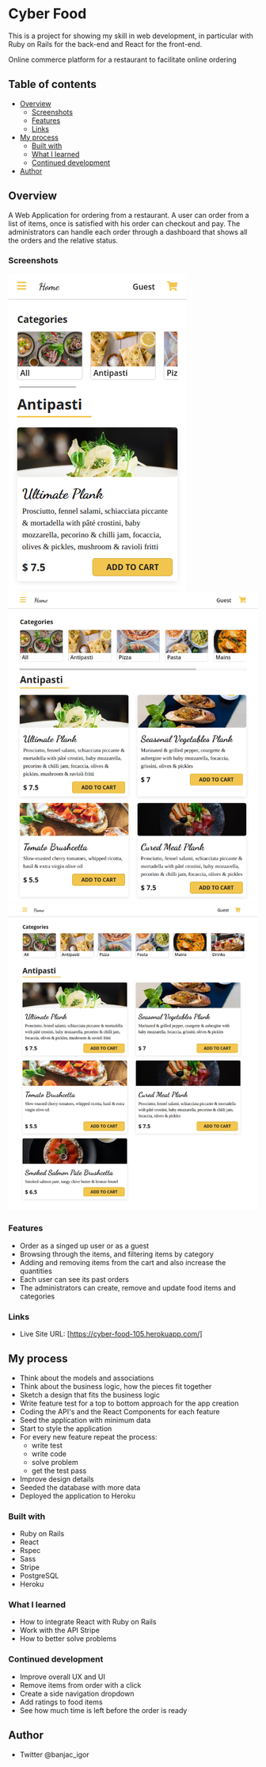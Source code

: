 # Cyber Food

This is a project for showing my skill in web development, in particular with Ruby on Rails for the back-end and React 
for the front-end.

Online commerce platform for a restaurant to facilitate online ordering

## Table of contents

- [Overview](#overview)
  - [Screenshots](#screenshots)
  - [Features](#features)
  - [Links](#links)
- [My process](#my-process)
  - [Built with](#built-with)
  - [What I learned](#what-i-learned)
  - [Continued development](#continued-development)
- [Author](#author)

## Overview

A Web Application for ordering from a restaurant.
A user can order from a list of items, once is satisfied with his order can checkout and pay.
The administrators can handle each order through a dashboard that shows all the orders and the relative status.

### Screenshots

![Mobile view](/app/assets/images/screenshots/mobile-view.png)
![Tablet view](/app/assets/images/screenshots/tablet-view.png)
![Desktop view](/app/assets/images/screenshots/desktop-view.png)

### Features

- Order as a singed up user or as a guest
- Browsing through the items, and filtering items by category
- Adding and removing items from the cart and also increase the quantities
- Each user can see its past orders
- The administrators can create, remove and update food items and categories

### Links

- Live Site URL: [https://cyber-food-105.herokuapp.com/]

## My process

  - Think about the models and associations
  - Think about the business logic, how the pieces fit together
  - Sketch a design that fits the business logic
  - Write feature test for a top to bottom approach for the app creation
  - Coding the API's and the React Components for each feature
  - Seed the application with minimum data
  - Start to style the application
  - For every new feature repeat the process:
    - write test
    - write code 
    - solve problem
    - get the test pass
  - Improve design details
  - Seeded the database with more data
  - Deployed the application to Heroku

### Built with

- Ruby on Rails
- React
- Rspec
- Sass
- Stripe
- PostgreSQL
- Heroku

### What I learned

  - How to integrate React with Ruby on Rails
  - Work with the API Stripe
  - How to better solve problems

### Continued development

  - Improve overall UX and UI 
  - Remove items from order with a click
  - Create a side navigation dropdown 
  - Add ratings to food items
  - See how much time is left before the order is ready

## Author

- Twitter @banjac_igor
